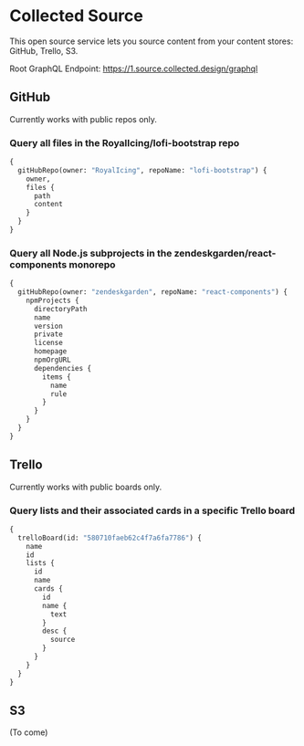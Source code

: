 # Collected Source

This open source service lets you source content from your content stores: GitHub, Trello, S3.

Root GraphQL Endpoint: <https://1.source.collected.design/graphql>

## GitHub

Currently works with public repos only.

### Query all files in the RoyalIcing/lofi-bootstrap repo

```graphql
{
  gitHubRepo(owner: "RoyalIcing", repoName: "lofi-bootstrap") {
    owner,
    files {
      path
      content
    }
  }
}
```

### Query all Node.js subprojects in the zendeskgarden/react-components monorepo

```graphql
{
  gitHubRepo(owner: "zendeskgarden", repoName: "react-components") {
    npmProjects {
      directoryPath
      name
      version
      private
      license
      homepage
      npmOrgURL
      dependencies {
        items {
          name
          rule
        }
      }
    }
  }
}
```

## Trello

Currently works with public boards only.

### Query lists and their associated cards in a specific Trello board

```graphql
{
  trelloBoard(id: "580710faeb62c4f7a6fa7786") {
    name
    id
    lists {
      id
      name
      cards {
        id
        name {
          text
        }
        desc {
          source
        }
      }
    }
  }
}
```

## S3

(To come)
